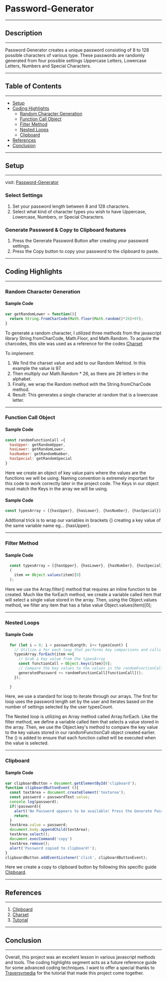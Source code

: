 # Password-Generator
___
## Description
___
Password Generator creates a unique password consisting of 8 to 128 possible characters of various type.  These passwords are randomly generated from four possible settings Uppercase Letters, Lowercase Letters, Numbers and Special Characters.
___
## Table of Contents
___
* [Setup](#setup)
* [Coding Highlights](#coding-highlights)
  * [Random Character Generation](#random-character-generation)
  * [Function Call Object](#function-call-object)
  * [Filter Method](#filter-method)
  * [Nested Loops](#nested-loops)
  * [Clipboard](#clipboard)
* [References](#references)
* [Conclusion](#conclusion)
___

## Setup
___
visit: [Password-Generator](https://jasjohn3.github.io/Password-Generator/)
### Select Settings
1. Set your password length between 8 and 128 characters.
2. Select what kind of character types you wish to have Uppercase, Lowercase, Numbers, or Special Characters.
### Generate Password & Copy to Clipboard features
1. Press the Generate Password Button after creating your password settings.
2. Press the Copy button to copy your password to the clipboard to paste.
___

## Coding Highlights
___
### Random Character Generation
#### Sample Code
```javascript 
var getRandomLower = function(){
  return String.fromCharCode(Math.floor(Math.random()*26)+97);
}   
```
To generate a random character, I utilized three methods from the javascript library String.fromCharCode, Math.Floor, and Math.Random.  To acquire the charcodes, this site was used as a reference for the codes [Charset](https://net-comber.com/charset.html)


To implement: 
1. We find the charset value and add to our Random Mehtod. In this example the value is 97.  
2. Then multiply our Math.Random * 26, as there are 26 letters in the alphabet.
3. Finally, we wrap the Random method with the String.fromCharCode method.
4. Result: This generates a single character at random that is a lowercase letter.
___
### Function Call Object
#### Sample Code
```javascript 
const randomFunctionCall ={
  hasUpper: getRandomUpper,
  hasLower: getRandomLower,
  hasNumber: getRandomNumber,
  hasSpecial: getRandomSpecial
}
```
Here we create an object of key value pairs where the values are the functions we will be using.  Naming convention is extremely important for this code to work correctly later in the project code.  The Keys in our object must match the Keys in the array we will be using.
#### Sample Code
```javascript 
const typesArray = [{hasUpper}, {hasLower}, {hasNumber}, {hasSpecial}]
```
Addtional trick is to wrap our variables in brackets {} creating a key value of the same variable name eg... {hasUpper}.
___
### Filter Method
#### Sample Code
```javascript 
  const typesArray = [{hasUpper}, {hasLower}, {hasNumber}, {hasSpecial}].filter
  (
    item => Object.values(item)[0]
  );
```
Here we use the Array.filter() method that requires an inline function to be created.  Much like the forEach method, we create a variable called item that will select a single value stored in the array. Then, using the Object.values method, we filter any item that has a false value Object.values(item)[0];
___
### Nested Loops
#### Sample Code
```javascript 
  for (let i = 0; i < passwordLength; i+= typesCount) {
    // Utilize a for each loop that performs key comparisons and calls functions stored in randomFunctionCall object
    typesArray.forEach(item =>{
      // Grab a key value from the typesArray
      const functionCall = Object.keys(item)[0];
      // Compare the key values to the values in the randomFunctionCall object
      generatedPassword += randomFunctionCall[functionCall]();
    });
    
  }
```

Here, we use a standard for loop to iterate through our arrays.  The first for loop uses the password length set by the user and iterates based on the number of settings selected by the user typesCount.

The Nested loop is utilizing an Array method called Array.forEach.  Like the filter method, we define a variable called item that selects a value stored in the array.  Then, we use the Object.key's method to compare the key value to the key values stored in our randomFunctionCall object created earlier.  The () is added to ensure that each function called will be executed when the value is selected.
___
### Clipboard
#### Sample Code
```javascript 
var clipboardButton = document.getElementById('clipboard');
function clipboardButtonEvent (){
  const textArea = document.createElement('textarea');
  const password = passwordText.value;
  console.log(password);
  if(!password){
    alert('No Password appears to be available! Press the Generate Password button to create a password!');
    return;
  }
  textArea.value = password;
  document.body.appendChild(textArea);
  textArea.select();
  document.execCommand('copy')
  textArea.remove();
  alert('Password copied to clipboard!');
}
clipboardButton.addEventListener('click', clipboardButtonEvent);
```
Here we create a copy to clipboard button by following this specific guide [Clipboard](https://hackernoon.com/copying-text-to-clipboard-with-javascript-df4d4988697f).
___

## References
___
1. [Clipboard](https://hackernoon.com/copying-text-to-clipboard-with-javascript-df4d4988697f)
2. [Charset](https://net-comber.com/charset.html)
3. [Tutorial](https://www.youtube.com/watch?v=duNmhKgtcsI&ab_channel=TraversyMedia)
___
## Conclusion
___
Overall, this project was an excelent lesson in various javascript methods and tools.  The coding highlights segment acts as a future reference guide for some advanced coding techniques.  I want to offer a special thanks to [Traversymedia](https://www.traversymedia.com/) for the tutorial that made this project come together.
